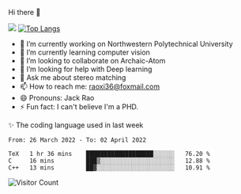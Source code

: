 Hi there 👋

![](https://github-readme-stats.vercel.app/api?username=Raohaocheng)
[![Top Langs](https://github-readme-stats.vercel.app/api/top-langs/?username=Raohaocheng&layout=compact)](https://github.com/anuraghazra/github-readme-stats)

- 🔭 I’m currently working on Northwestern Polytechnical University
- 🌱 I’m currently learning computer vision
- 👯 I’m looking to collaborate on Archaic-Atom
- 🤔 I’m looking for help with Deep learning
- 💬 Ask me about stereo matching
- 📫 How to reach me: raoxi36@foxmail.com
- 😄 Pronouns: Jack Rao
- ⚡ Fun fact: I can't believe I'm a PHD.

✨ The coding language used in last week
<!--START_SECTION:waka-->

```text
From: 26 March 2022 - To: 02 April 2022

TeX   1 hr 36 mins    ███████████████████░░░░░░   76.20 %
C     16 mins         ███▒░░░░░░░░░░░░░░░░░░░░░   12.88 %
C++   13 mins         ██▓░░░░░░░░░░░░░░░░░░░░░░   10.91 %
```

<!--END_SECTION:waka-->

![Visitor Count](https://profile-counter.glitch.me/Raohaocheng/count.svg)

